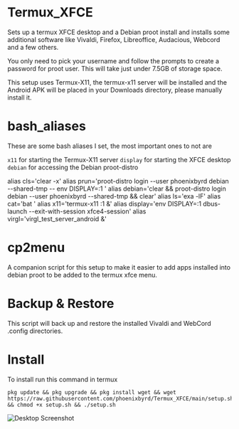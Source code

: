 # Termux_XFCE

Sets up a termux XFCE desktop and a Debian proot install and installs some additional software like Vivaldi, Firefox, Libreoffice, Audacious, Webcord and a few others.

You only need to pick your username and follow the prompts to create a password for proot user. This will take just under 7.5GB of storage space.

This setup uses Termux-X11, the termux-x11 server will be installed and the Android APK will be placed in your Downloads directory, please manually install it. 

# bash_aliases

These are some bash aliases I set, the most important ones to not are

```x11``` for starting the Termux-X11 server
```display``` for starting the XFCE desktop
```debian``` for accessing the Debian proot-distro

alias cls='clear -x'
alias prun='proot-distro login --user phoenixbyrd debian --shared-tmp -- env DISPLAY=:1 '
alias debian='clear && proot-distro login debian --user phoenixbyrd --shared-tmp && clear'
alias ls='exa -lF'
alias cat='bat '
alias x11='termux-x11 :1 &'
alias display='env DISPLAY=:1 dbus-launch --exit-with-session xfce4-session'
alias virgl='virgl_test_server_android &'

# cp2menu

A companion script for this setup to make it easier to add apps installed into debian proot to be added to the termux xfce menu. 

# Backup & Restore

This script will back up and restore the installed Vivaldi and WebCord .config directories. 

# Install

To install run this command in termux

```
pkg update && pkg upgrade && pkg install wget && wget https://raw.githubusercontent.com/phoenixbyrd/Termux_XFCE/main/setup.sh && chmod +x setup.sh && ./setup.sh
```

![Desktop Screenshot](Desktop.png)
